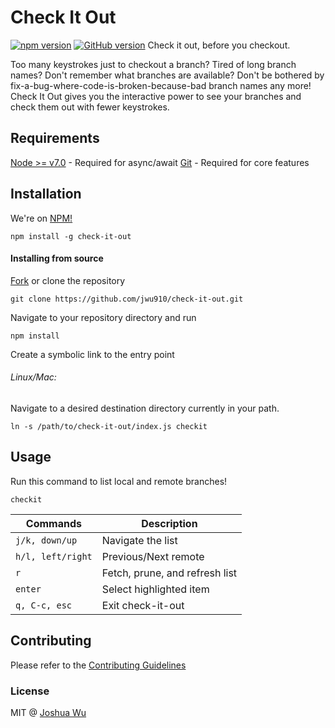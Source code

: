 # Check It Out
[![npm version](https://badge.fury.io/js/check-it-out.svg)](https://badge.fury.io/js/check-it-out) [![GitHub version](https://badge.fury.io/gh/jwu910%2Fcheck-it-out.svg)](https://badge.fury.io/gh/jwu910%2Fcheck-it-out)
Check it out, before you checkout.

Too many keystrokes just to checkout a branch? Tired of long branch names? Don't remember what branches are available? Don't be bothered by fix-a-bug-where-code-is-broken-because-bad branch names any more! Check It Out gives you the interactive power to see your branches and check them out with fewer keystrokes.
## Requirements
[Node >= v7.0](https://nodejs.org/en/blog/release/v7.0.0/) - Required for async/await
[Git](https://git-scm.com/book/en/v2/Getting-Started-Installing-Git) - Required for core features

## Installation
We're on [NPM!](https://www.npmjs.org/package/check-it-out)
```
npm install -g check-it-out
```

#### Installing from source
[Fork](https://github.com/jwu910/check-it-out#fork-destination-box) or clone the repository
```
git clone https://github.com/jwu910/check-it-out.git
```

Navigate to your repository directory and run
```
npm install
```

Create a symbolic link to the entry point

###### Linux/Mac:
Navigate to a desired destination directory currently in your path.
```
ln -s /path/to/check-it-out/index.js checkit
```

## Usage
Run this command to list local and remote branches!
```
checkit
```

| Commands | Description |
| -------- | ------------ |
|`j/k, down/up`| Navigate the list |
|`h/l, left/right`| Previous/Next remote |
|`r`| Fetch, prune, and refresh list |
|`enter`| Select highlighted item |
|`q, C-c, esc`| Exit check-it-out |

## Contributing
Please refer to the [Contributing Guidelines](./CONTRIBUTING.md)

### License
MIT @ [Joshua Wu](https://www.npmjs.com/~jwu910)